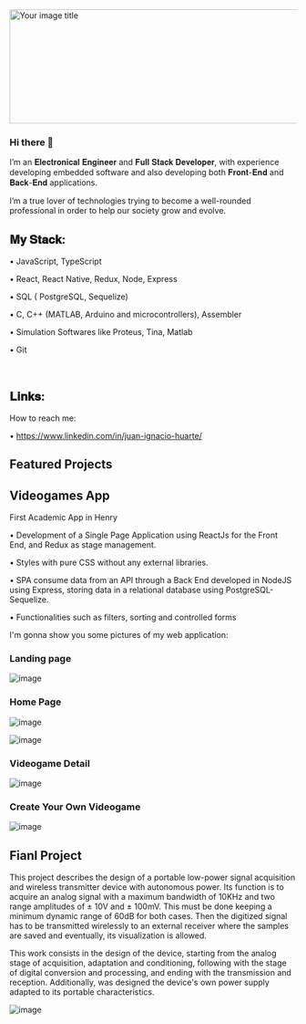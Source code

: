 <img src="https://user-images.githubusercontent.com/66688256/146368822-8dc437d9-316a-4c23-b21d-a1f7a2b3dbd6.png" alt="Your image title" width = 900px height= 200px />


### Hi there 👋


I’m an 𝐄𝐥𝐞𝐜𝐭𝐫𝐨𝐧𝐢𝐜𝐚𝐥 𝐄𝐧𝐠𝐢𝐧𝐞𝐞𝐫 and 𝐅𝐮𝐥𝐥 𝐒𝐭𝐚𝐜𝐤 𝐃𝐞𝐯𝐞𝐥𝐨𝐩𝐞𝐫, with experience developing embedded software and also developing both 𝐅𝐫𝐨𝐧𝐭-𝐄𝐧𝐝 and 𝐁𝐚𝐜𝐤-𝐄𝐧𝐝 applications.⁣


I’m a true lover of technologies trying to become a well-rounded professional in order to help our society grow and evolve.⁣



## 𝐌𝐲 𝐒𝐭𝐚𝐜𝐤:⁣


•	JavaScript, TypeScript⁣


•	React, React Native, Redux, Node, Express⁣


•	SQL ( PostgreSQL, Sequelize)⁣


•	C, C++ (MATLAB, Arduino and microcontrollers), Assembler⁣


•	Simulation Softwares like Proteus, Tina, Matlab⁣


•	Git⁣

⁣
## 𝐋𝐢𝐧𝐤𝐬:⁣

How to reach me: 

•      https://www.linkedin.com/in/juan-ignacio-huarte/



## Featured Projects


## Videogames App


First Academic App in Henry


•	Development of a Single Page Application using ReactJs for the Front End, and Redux as stage management.


•	Styles with pure CSS without any external libraries.


•	SPA consume data from an API through a Back End developed in NodeJS using Express, storing data in a relational database using PostgreSQL-Sequelize.


•	Functionalities such as filters, sorting and controlled forms


I'm gonna show you some pictures of my web application:


### Landing page 

![image](https://user-images.githubusercontent.com/66688256/146369922-a3d0a8be-54e0-4084-8e3e-d2f75fe3160f.png)

### Home Page 

![image](https://user-images.githubusercontent.com/66688256/146370078-ade11e9f-a869-40a6-8dc6-dbda6d29eda2.png)

![image](https://user-images.githubusercontent.com/66688256/146370130-7a58e41b-f54f-4833-a3af-62e8789a755e.png)


### Videogame Detail 

![image](https://user-images.githubusercontent.com/66688256/146370184-c7e9616d-f552-4fcb-a566-58288cbd33c4.png)


### Create Your Own Videogame 

![image](https://user-images.githubusercontent.com/66688256/146370274-bff3665c-2175-44f9-9e64-c9a9b0d11cf1.png)



## Fianl Project 


This project describes the design of a portable low-power signal acquisition and wireless transmitter device with autonomous power. Its function is to acquire an analog signal with a maximum bandwidth of 10KHz and two range amplitudes of ± 10V and ± 100mV. This must be done keeping a minimum dynamic range of 60dB for both cases. Then the digitized signal has to be transmitted wirelessly to an external receiver where the samples are saved and eventually, its visualization is allowed.


This work consists in the design of the device, starting from the analog stage of acquisition, adaptation and conditioning, following with the stage of digital conversion and processing, and ending with the transmission and reception. Additionally, was designed the device's own power supply adapted to its portable characteristics.

![image](https://user-images.githubusercontent.com/66688256/146218986-29852e44-9781-412b-a9a5-fe896810a12a.png)









